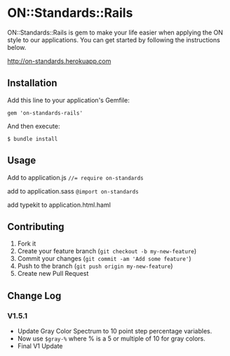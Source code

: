 # ON::Standards::Rails

ON::Standards::Rails is gem to make your life easier when applying the ON style to our applications. You can get started by following the instructions below.

http://on-standards.herokuapp.com

## Installation

Add this line to your application's Gemfile:

    gem 'on-standards-rails'

And then execute:

    $ bundle install

## Usage

Add to application.js
`//= require on-standards`

add to application.sass
`@import on-standards`

add typekit to application.html.haml

## Contributing

1. Fork it
2. Create your feature branch (`git checkout -b my-new-feature`)
3. Commit your changes (`git commit -am 'Add some feature'`)
4. Push to the branch (`git push origin my-new-feature`)
5. Create new Pull Request

## Change Log

### V1.5.1
- Update Gray Color Spectrum to 10 point step percentage variables. 
- Now use `$gray-%` where % is a 5 or multiple of 10 for gray colors.
- Final V1 Update
